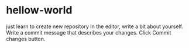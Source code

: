 # hellow-world
just learn to create new repository
In the editor, write a bit about yourself.
Write a commit message that describes your changes.
Click Commit changes button.

